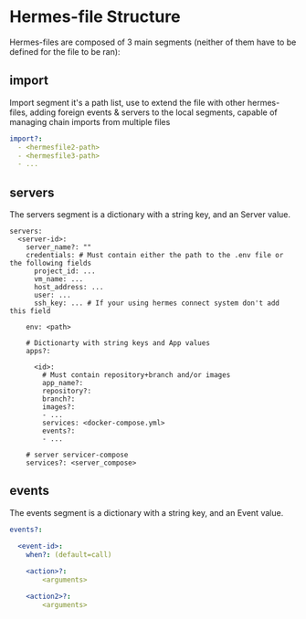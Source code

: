 # Hermes-file Structure

Hermes-files are composed of 3 main segments (neither of them have to be defined for the file to be ran):

## import

Import segment it's a path list, use to extend the file with other hermes-files, adding foreign events & servers to the local segments, capable of managing chain imports from multiple files 

```hermes.yml
import?:
  - <hermesfile2-path>
  - <hermesfile3-path>
  - ...
```

## servers

The servers segment is a dictionary with a string key, and an Server value. 

```
servers:
  <server-id>:
    server_name?: ""
    credentials: # Must contain either the path to the .env file or the following fields
      project_id: ...
      vm_name: ...
      host_address: ...
      user: ...
      ssh_key: ... # If your using hermes connect system don't add this field

    env: <path>

	# Dictionarty with string keys and App values 
    apps?:
    
      <id>:
        # Must contain repository+branch and/or images
        app_name?: 
        repository?:
        branch?:
        images?:
        - ...
        services: <docker-compose.yml>
        events?:
        - ...

    # server servicer-compose
    services?: <server_compose> 

```
## events

The events segment is a dictionary with a string key, and an Event value. 

```hermes.yml
events?:

  <event-id>:
    when?: (default=call)
    
	<action>?:
		<arguments>

	<action2>?:
		<arguments>

```

